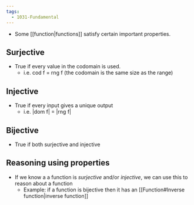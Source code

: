 ```yaml
---
tags:
  - 1031-Fundamental
---
```

- Some [[function|functions]] satisfy certain important properties.

## Surjective
- True if every value in the codomain is used.
	- i.e. cod f = rng f (the codomain is the same size as the range)

## Injective
- True if every input gives a unique output
	- i.e. |dom f| = |rng f|

## Bijective
- True if both surjective and injective

## Reasoning using properties
- If we know a a function is *surjective* and/or *injective*, we can use this to reason about a function
	- Example: if a function is bijective then it has an [[Function#Inverse function|inverse function]]